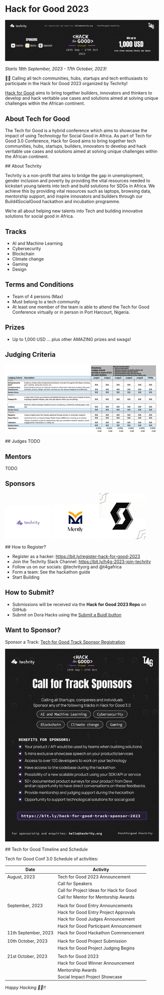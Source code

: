 # Hack for Good 2023

![Banner Image](./images/hack-for-good-banner-image.png)

_Starts 18th September, 2023 - 17th October, 2023!_

🚨🚨 Calling all tech communities, hubs, startups and tech enthusiasts to participate in the Hack for Good 2023 organized by Techrity!

[Hack for Good](https://t4g.techrity.org/) aims to bring together builders, innovators and thinkers to develop and hack veritable use cases and solutions aimed at solving unique challenges within the African continent.

## About Tech for Good

The Tech for Good is a hybrid conference which aims to showcase the impact of using Technology for Social Good in Africa. As part of Tech for Good 3.0 Conference, Hack for Good aims to bring together tech communities, hubs, startups, builders, innovators to develop and hack veritable use cases and solutions aimed at solving unique challenges within the African continent.

## About Techrity

Techrity is a non-profit that aims to bridge the gap in unemployment, gender inclusion and poverty by providing the vital resources needed to kickstart young talents  into tech and build solutions for SDGs in Africa. We achieve this by providing vital resources such as laptops, browsing data, mentorship support, and inspire innovators and builders through our Build4SocialGood hackathon and incubation programme.

We’re all about helping new talents into Tech and building innovative solutions for social good in Africa.

## Tracks

* AI and Machine Learning
* Cybersecurity
* Blockchain
* Climate change
* Gaming
* Design

## Terms and Conditions

* Team of 4 persons (Max)
* Must belong to a tech community
* At least one member of the team is able to attend the Tech for Good Conference virtually or in person in Port Harcourt, Nigeria.

## Prizes
* Up to 1,000 USD 
... plus other AMAZING prizes and swags!

## Judging Criteria

![Judging Criteria](./images/Judging_info.png)


## Judges
TODO

## Mentors
TODO

## Sponsors

<img src="./images/techrity_logo_new.png"  title="Techrity - Track Sponsor" width="30%"/>
<img src="./images/mently1.png"  title="Mently - Track Sponsor" width="30%"/>
<img src="./images/xuperauth_logo.jpg"  title="XuperAuth - Track Sponsor" width="30%"/>



## How to Register?


* Register as a hacker: https://bit.ly/register-hack-for-good-2023 
* Join the Techrity Slack Channel: https://bit.ly/h4g-2023-join-techrity 
* Follow us on our socials: @techrityorg and @t4gafrica
* Form a team: See the hackathon guide 
* Start Building


## How to Submit?

* Submissions will be received via the **Hack for Good 2023 Repo** on GitHub
* Submit on Dora Hacks using the [Submit a Buidl button](https://bit.ly/register-hack-for-good-2023)


## Want to Sponsor?

Sponsor a Track: [Tech for Good Track Sponsor Registration](https://bit.ly/hack-for-good-track-sponsor-2023)

![Call for Track Sponsor](./images/call_for_track%20Sponsors.png)




## Tech for Good Timeline and Schedule

Tech for Good Conf 3.0 Schedule of activities:

| Date                 | Activity                                 |
| -------------------- | ---------------------------------------- |
| August, 2023         | Tech for Good 2023 Announcement          |
|                      | Call for Speakers                        |
|                      | Call for Project Ideas for Hack for Good |
|                      | Call for Mentor for Mentorship Awards    |
|                      |                                          |
| September, 2023      | Hack for Good Entry Announcements        |
|                      | Hack for Good Entry Project Approvals    |
|                      | Hack for Good Judges Announcement        |
|                      | Hack for Good Participant Announcement   |
| 11th September, 2023 | Hack for Good Hackathon Commencement     |
|                      |                                          |
| 10th October, 2023   | Hack for Good Project Submission         |
|                      | Hack for Good Project Judging Begins     |
|                      |                                          |
| 21st October, 2023   | Tech for Good 2023                       |
|                      | Hack for Good Winner Announcement        |
|                      | Mentorship Awards                        |
|                      | Social Impact Project Showcase           |

_Happy Hacking 🚀🚀!!_